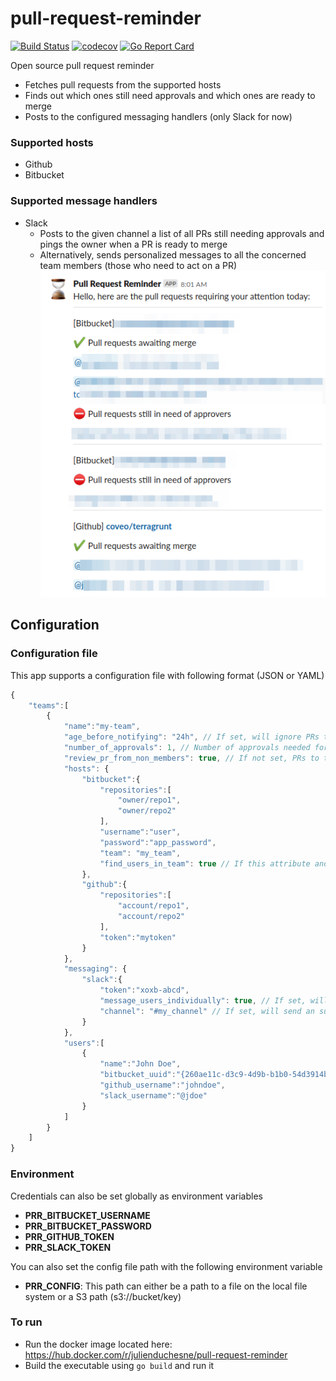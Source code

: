 # pull-request-reminder
[![Build Status](https://travis-ci.org/julienduchesne/pull-request-reminder.svg?branch=master)](https://travis-ci.org/julienduchesne/pull-request-reminder)
[![codecov](https://codecov.io/gh/julienduchesne/pull-request-reminder/branch/master/graph/badge.svg)](https://codecov.io/gh/julienduchesne/pull-request-reminder)
[![Go Report Card](https://goreportcard.com/badge/github.com/julienduchesne/pull-request-reminder)](https://goreportcard.com/report/github.com/julienduchesne/pull-request-reminder)

Open source pull request reminder
* Fetches pull requests from the supported hosts
* Finds out which ones still need approvals and which ones are ready to merge 
* Posts to the configured messaging handlers (only Slack for now)

### Supported hosts
* Github
* Bitbucket

### Supported message handlers
* Slack
    * Posts to the given channel a list of all PRs still needing approvals and pings the owner when a PR is ready to merge  
    * Alternatively, sends personalized messages to all the concerned team members (those who need to act on a PR)  
![Slack](https://github.com/julienduchesne/pull-request-reminder/raw/master/slack.png)

## Configuration

### Configuration file
This app supports a configuration file with following format (JSON or YAML)
```js
{
    "teams":[
        {
            "name":"my-team",
            "age_before_notifying": "24h", // If set, will ignore PRs that have been created for less than the given time (when seeking approvals) and will ignore PRs that have been stale for less than the given time when they have been approved (when waiting for merge)
            "number_of_approvals": 1, // Number of approvals needed for a PR to be considered approved (Ignores the author's approval). Defaults to 1
            "review_pr_from_non_members": true, // If not set, PRs to the listed repositories will be ignored if they are not authored by one of the team members
            "hosts": {
                "bitbucket":{
                    "repositories":[
                        "owner/repo1",
                        "owner/repo2"
                    ],
                    "username":"user",
                    "password":"app_password",
                    "team": "my_team",
                    "find_users_in_team": true // If this attribute and `team` is set, user UUIDs will be found from the user name. An error will be raised if there is more than one match for a single user. To fix that issues, the user UUID must be set manually.
                },
                "github":{
                    "repositories":[
                        "account/repo1",
                        "account/repo2"
                    ],
                    "token":"mytoken"
                }
            },
            "messaging": {
                "slack":{
                    "token":"xoxb-abcd",
                    "message_users_individually": true, // If set, will send a personalized message to all the concerned team members (those who need to act on a PR)
                    "channel": "#my_channel" // If set, will send an summary message to the given channel
                }
            },
            "users":[
                {
                    "name":"John Doe",
                    "bitbucket_uuid":"{260ae11c-d3c9-4d9b-b1b0-54d3914b6c24}",
                    "github_username":"johndoe",
                    "slack_username":"@jdoe"
                }
            ]
        }
    ]
}
```


### Environment
Credentials can also be set globally as environment variables
- **PRR_BITBUCKET_USERNAME**
- **PRR_BITBUCKET_PASSWORD**
- **PRR_GITHUB_TOKEN**
- **PRR_SLACK_TOKEN**

You can also set the config file path with the following environment variable
- **PRR_CONFIG**: This path can either be a path to a file on the local file system or a S3 path (s3://bucket/key)

### To run
* Run the docker image located here: https://hub.docker.com/r/julienduchesne/pull-request-reminder
* Build the executable using `go build` and run it

